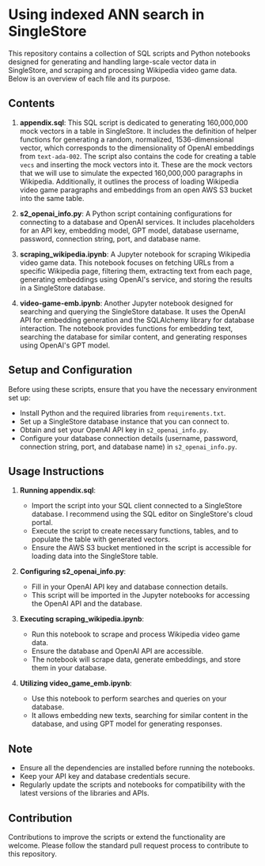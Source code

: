 # Using indexed ANN search in SingleStore

This repository contains a collection of SQL scripts and Python notebooks designed for generating and handling large-scale vector data in SingleStore, and scraping and processing Wikipedia video game data. Below is an overview of each file and its purpose.

## Contents

1. **appendix.sql**: This SQL script is dedicated to generating 160,000,000 mock vectors in a table in SingleStore. It includes the definition of helper functions for generating a random, normalized, 1536-dimensional vector, which corresponds to the dimensionality of OpenAI embeddings from `text-ada-002`. The script also contains the code for creating a table `vecs` and inserting the mock vectors into it. These are the mock vectors that we will use to simulate the expected 160,000,000 paragraphs in Wikipedia. Additionally, it outlines the process of loading Wikipedia video game paragraphs and embeddings from an open AWS S3 bucket into the same table.

2. **s2_openai_info.py**: A Python script containing configurations for connecting to a database and OpenAI services. It includes placeholders for an API key, embedding model, GPT model, database username, password, connection string, port, and database name.

3. **scraping_wikipedia.ipynb**: A Jupyter notebook for scraping Wikipedia video game data. This notebook focuses on fetching URLs from a specific Wikipedia page, filtering them, extracting text from each page, generating embeddings using OpenAI's service, and storing the results in a SingleStore database.

4. **video-game-emb.ipynb**: Another Jupyter notebook designed for searching and querying the SingleStore database. It uses the OpenAI API for embedding generation and the SQLAlchemy library for database interaction. The notebook provides functions for embedding text, searching the database for similar content, and generating responses using OpenAI's GPT model.

## Setup and Configuration

Before using these scripts, ensure that you have the necessary environment set up:

- Install Python and the required libraries from `requirements.txt`.
- Set up a SingleStore database instance that you can connect to.
- Obtain and set your OpenAI API key in `s2_openai_info.py`.
- Configure your database connection details (username, password, connection string, port, and database name) in `s2_openai_info.py`.

## Usage Instructions

1. **Running appendix.sql**: 
   - Import the script into your SQL client connected to a SingleStore database. I recommend using the SQL editor on SingleStore's cloud portal.
   - Execute the script to create necessary functions, tables, and to populate the table with generated vectors.
   - Ensure the AWS S3 bucket mentioned in the script is accessible for loading data into the SingleStore table.

2. **Configuring s2_openai_info.py**:
   - Fill in your OpenAI API key and database connection details.
   - This script will be imported in the Jupyter notebooks for accessing the OpenAI API and the database.

3. **Executing scraping_wikipedia.ipynb**:
   - Run this notebook to scrape and process Wikipedia video game data.
   - Ensure the database and OpenAI API are accessible.
   - The notebook will scrape data, generate embeddings, and store them in your database.

4. **Utilizing video_game_emb.ipynb**:
   - Use this notebook to perform searches and queries on your database.
   - It allows embedding new texts, searching for similar content in the database, and using GPT model for generating responses.

## Note

- Ensure all the dependencies are installed before running the notebooks.
- Keep your API key and database credentials secure.
- Regularly update the scripts and notebooks for compatibility with the latest versions of the libraries and APIs.

## Contribution

Contributions to improve the scripts or extend the functionality are welcome. Please follow the standard pull request process to contribute to this repository.